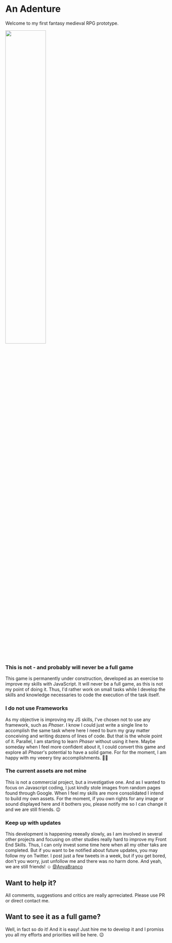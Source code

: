# An Adenture
Welcome to my first fantasy medieval RPG prototype.

<img src="https://annabranco.github.io/an-adventure/images/press-1.jpg" width=50%>

### This is not - and probably will never be a full game
This game is permanently under construction, developed as an exercise to improve my skills with JavaScript.
It will never be a full game, as this is not my point of doing it. Thus, I'd rather work on small tasks while I develop the skills and knowledge necessaries to code the execution of the task itself.

### I do not use Frameworks
As my objective is improving my JS skills, I've chosen not to use any framework, such as _Phaser_. I know I could just write a single line to accomplish the same task where here I need to burn my gray matter conceiving and writing dozens of lines of code. But that is the whole point of it.
Parallel, I am starting to learn _Phaser_ without using it here. Maybe someday when I feel more confident about it, I could convert this game and explore all _Phaser_'s potential to have a solid game. For for the moment, I am happy with my veeery tiny accomplishments. 💪🏼

### The current assets are not mine
This is not a commercial project, but a investigative one. And as I wanted to focus on Javascript coding, I just kindly stole images from random pages found through Google.
When I feel my skills are more consolidated I intend to build my own assets. For the moment, if you own rights for any image or sound displayed here and it bothers you, please notify me so I can change it and we are still friends. 😉

### Keep up with updates
This development is happening reeeally slowly, as I am involved in several other projects and focusing on other studies really hard to improve my Front End Skills. Thus, I can only invest some time here when all my other taks are completed.
But if you want to be notified about future updates, you may follow my on Twitter.
I post just a few tweets in a week, but if you get bored, don't you worry, just unfollow me and there was no harm done. And yeah, we are still friends! ☺️
[@AnyaBranco](https://twitter.com/AnyaBranco)


## Want to help it?
All comments, suggestions and critics are really aprreciated. Please use PR or direct contact me.


## Want to see it as a full game?
Well, in fact so do it! And it is easy! Just hire me to develop it and I promiss you all my efforts and priorities will be here. 😉
